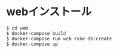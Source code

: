 
# webインストール

```
$ cd web
$ docker-compose build
$ docker-compose run web rake db:create
$ docker-compose up

```